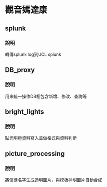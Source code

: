 # 觀音媽達康
## splunk
### 說明
轉傳splunk log到UCL splunk
## DB_proxy
### 說明
用來統一操作DB相包含新增、修改、查詢等
## bright_lights
### 說明
點光明燈資料寫入並做格式與資料判斷
## picture_processing
### 說明
將信徒名字生成透明圖片，與模板神明圖片自動合成
